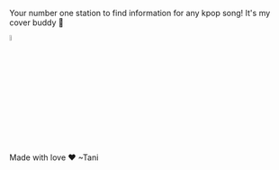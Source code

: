 Your number one station to find information for any kpop song! It's my cover buddy 🧸

<img src="https://github.com/tanisharajgor/song-dictionary/assets/54627422/863f194d-c86d-4f99-bbd9-d7b9a268c14e" alt="happy boi" height="5%" width="5%"/>

Made with love ❤ ~Tani




